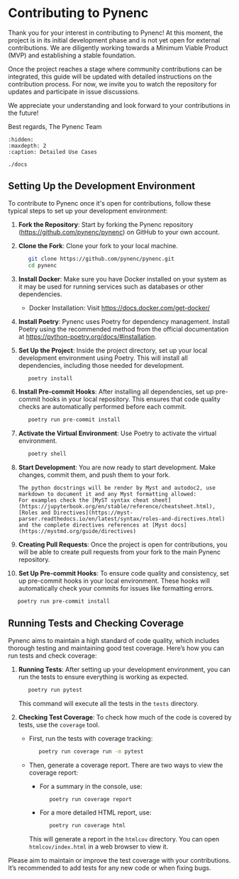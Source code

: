 # Contributing to Pynenc

Thank you for your interest in contributing to Pynenc! At this moment, the project is in its initial development phase and is not yet open for external contributions. We are diligently working towards a Minimum Viable Product (MVP) and establishing a stable foundation.

Once the project reaches a stage where community contributions can be integrated, this guide will be updated with detailed instructions on the contribution process. For now, we invite you to watch the repository for updates and participate in issue discussions.

We appreciate your understanding and look forward to your contributions in the future!

Best regards,
The Pynenc Team

```{toctree}
:hidden:
:maxdepth: 2
:caption: Detailed Use Cases

./docs
```

## Setting Up the Development Environment

To contribute to Pynenc once it's open for contributions, follow these typical steps to set up your development environment:

1. **Fork the Repository**: Start by forking the Pynenc repository (https://github.com/pynenc/pynenc) on GitHub to your own account.

2. **Clone the Fork**: Clone your fork to your local machine.

   ```bash
      git clone https://github.com/pynenc/pynenc.git
      cd pynenc
   ```

3. **Install Docker**: Make sure you have Docker installed on your system as it may be used for running services such as databases or other dependencies.

   - Docker Installation: Visit https://docs.docker.com/get-docker/

4. **Install Poetry**: Pynenc uses Poetry for dependency management. Install Poetry using the recommended method from the official documentation at https://python-poetry.org/docs/#installation.

5. **Set Up the Project**: Inside the project directory, set up your local development environment using Poetry. This will install all dependencies, including those needed for development.

   ```bash
      poetry install
   ```

6. **Install Pre-commit Hooks**: After installing all dependencies, set up pre-commit hooks in your local repository. This ensures that code quality checks are automatically performed before each commit.

   ```bash
      poetry run pre-commit install
   ```

7. **Activate the Virtual Environment**: Use Poetry to activate the virtual environment.

   ```bash
      poetry shell
   ```

8. **Start Development**: You are now ready to start development. Make changes, commit them, and push them to your fork.

   ```{attention}
   The python docstrings will be render by Myst and autodoc2, use markdown to document it and any Myst formatting allowed:
   For examples check the [MyST syntax cheat sheet](https://jupyterbook.org/en/stable/reference/cheatsheet.html),
   [Roles and Directives](https://myst-parser.readthedocs.io/en/latest/syntax/roles-and-directives.html)
   and the complete directives references at [Myst docs](https://mystmd.org/guide/directives)
   ```

9. **Creating Pull Requests**: Once the project is open for contributions, you will be able to create pull requests from your fork to the main Pynenc repository.

10. **Set Up Pre-commit Hooks**: To ensure code quality and consistency, set up pre-commit hooks in your local environment. These hooks will automatically check your commits for issues like formatting errors.

```bash
   poetry run pre-commit install
```

## Running Tests and Checking Coverage

Pynenc aims to maintain a high standard of code quality, which includes thorough testing and maintaining good test coverage. Here’s how you can run tests and check coverage:

1. **Running Tests**: After setting up your development environment, you can run the tests to ensure everything is working as expected.

   ```bash
      poetry run pytest
   ```

   This command will execute all the tests in the `tests` directory.

2. **Checking Test Coverage**: To check how much of the code is covered by tests, use the `coverage` tool.

   - First, run the tests with coverage tracking:
     ```bash
        poetry run coverage run -m pytest
     ```
   - Then, generate a coverage report. There are two ways to view the coverage report:

     - For a summary in the console, use:
       ```bash
          poetry run coverage report
       ```
     - For a more detailed HTML report, use:
       ```bash
          poetry run coverage html
       ```

     This will generate a report in the `htmlcov` directory. You can open `htmlcov/index.html` in a web browser to view it.

Please aim to maintain or improve the test coverage with your contributions. It’s recommended to add tests for any new code or when fixing bugs.

